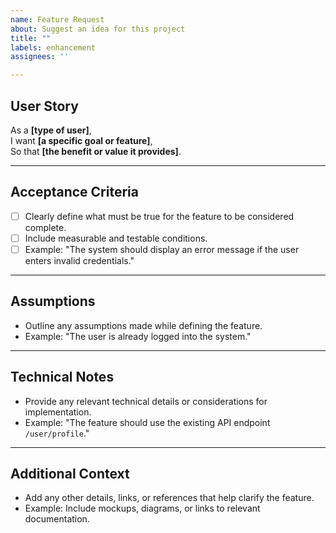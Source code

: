 ```yaml
---
name: Feature Request
about: Suggest an idea for this project
title: ""
labels: enhancement
assignees: ''

---
```


## **User Story**
As a **[type of user]**,  
I want **[a specific goal or feature]**,  
So that **[the benefit or value it provides]**.

---

## **Acceptance Criteria**
- [ ] Clearly define what must be true for the feature to be considered complete.
- [ ] Include measurable and testable conditions.
- [ ] Example: "The system should display an error message if the user enters invalid credentials."

---

## **Assumptions**
- Outline any assumptions made while defining the feature.
- Example: "The user is already logged into the system."

---

## **Technical Notes**
- Provide any relevant technical details or considerations for implementation.
- Example: "The feature should use the existing API endpoint `/user/profile`."

---

## **Additional Context**
- Add any other details, links, or references that help clarify the feature.
- Example: Include mockups, diagrams, or links to relevant documentation.
